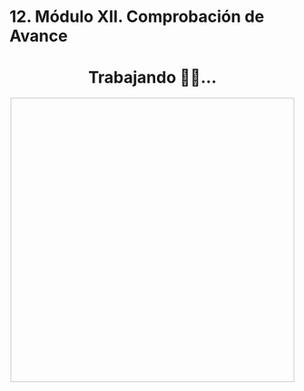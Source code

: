 # 12. Módulo XII. Comprobación de Avance

<div  style="text-align:center;">
<h1>Trabajando 👷‍♂️...</h1>
<img :src="$withBase('/img/working.gif')" width="500" height="500"/>
</div>